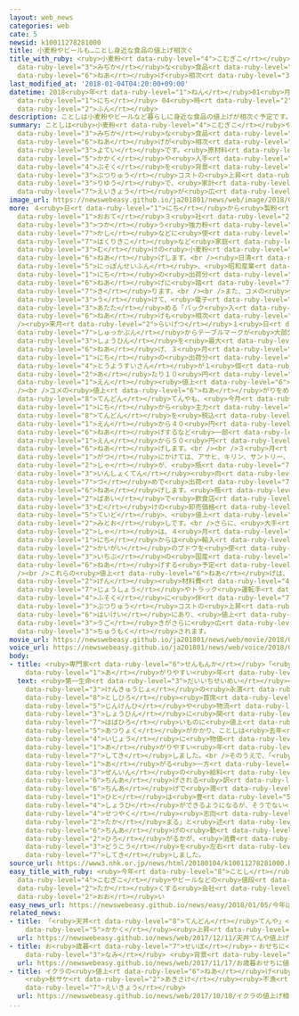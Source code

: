 ```yaml
---
layout: web_news
categories: web
cate: 5
newsid: k10011278281000
title: 小麦粉やビールも…ことし身近な食品の値上げ相次ぐ
title_with_ruby: <ruby>小麦粉<rt data-ruby-level="4">こむぎこ</rt></ruby>やビールも…ことし<ruby>身近<rt
  data-ruby-level="3">みぢか</rt></ruby>な<ruby>食品<rt data-ruby-level="3">しょくひん</rt></ruby>の<ruby>値上<rt
  data-ruby-level="6">ねあ</rt></ruby>げ<ruby>相次<rt data-ruby-level="3">あいつ</rt></ruby>ぐ
last_modified_at: '2018-01-04T04:20:00+09:00'
datetime: 2018<ruby>年<rt data-ruby-level="1">ねん</rt></ruby>01<ruby>月<rt data-ruby-level="1">がつ</rt></ruby>04<ruby>日<rt
  data-ruby-level="1">にち</rt></ruby> 04<ruby>時<rt data-ruby-level="2">じ</rt></ruby>20<ruby>分<rt
  data-ruby-level="2">ふん</rt></ruby>
description: ことしは小麦粉やビールなど暮らしに身近な食品の値上げが相次ぐ予定です。原材料価格や人手不足を背景とした物流コストの上昇などが理由で、家計への影響が広がりそうです。
summary: ことしは<ruby>小麦粉<rt data-ruby-level="4">こむぎこ</rt></ruby>やビールなど<ruby>暮<rt data-ruby-level="6">く</rt></ruby>らしに<ruby>身近<rt
  data-ruby-level="3">みぢか</rt></ruby>な<ruby>食品<rt data-ruby-level="3">しょくひん</rt></ruby>の<ruby>値上<rt
  data-ruby-level="6">ねあ</rt></ruby>げが<ruby>相次<rt data-ruby-level="3">あいつ</rt></ruby>ぐ<ruby>予定<rt
  data-ruby-level="3">よてい</rt></ruby>です。<ruby>原材料<rt data-ruby-level="4">げんざいりょう</rt></ruby><ruby>価格<rt
  data-ruby-level="5">かかく</rt></ruby>や<ruby>人手<rt data-ruby-level="1">ひとで</rt></ruby><ruby>不足<rt
  data-ruby-level="4">ぶそく</rt></ruby>を<ruby>背景<rt data-ruby-level="6">はいけい</rt></ruby>とした<ruby>物流<rt
  data-ruby-level="3">ぶつりゅう</rt></ruby>コストの<ruby>上昇<rt data-ruby-level="7">じょうしょう</rt></ruby>などが<ruby>理由<rt
  data-ruby-level="3">りゆう</rt></ruby>で、<ruby>家計<rt data-ruby-level="2">かけい</rt></ruby>への<ruby>影響<rt
  data-ruby-level="7">えいきょう</rt></ruby>が<ruby>広<rt data-ruby-level="2">ひろ</rt></ruby>がりそうです。
image_url: https://newswebeasy.github.io/ja201801/news/web/image/2018/01/04/K10011278281_1801040605_1801041738_01_03.jpg
more: ４<ruby>日<rt data-ruby-level="1">にち</rt></ruby>から<ruby>製粉<rt data-ruby-level="5">せいふん</rt></ruby><ruby>大手<rt
  data-ruby-level="1">おおて</rt></ruby>３<ruby>社<rt data-ruby-level="2">しゃ</rt></ruby>がそろってパンなどに<ruby>使<rt
  data-ruby-level="3">つか</rt></ruby>う<ruby>強力粉<rt data-ruby-level="4">きょうりきこ</rt></ruby>やお<ruby>菓子<rt
  data-ruby-level="7">かし</rt></ruby>などに<ruby>使<rt data-ruby-level="3">つか</rt></ruby>う<ruby>薄力粉<rt
  data-ruby-level="7">はくりきこ</rt></ruby>など<ruby>家庭<rt data-ruby-level="3">かてい</rt></ruby><ruby>向<rt
  data-ruby-level="3">む</rt></ruby>けの<ruby>小麦粉<rt data-ruby-level="4">こむぎこ</rt></ruby>を<ruby>値上<rt
  data-ruby-level="6">ねあ</rt></ruby>げします。<br /><ruby>日清<rt data-ruby-level="8">にっしん</rt></ruby>フーズ、<ruby>日本製粉<rt
  data-ruby-level="5">にっぽんせいふん</rt></ruby>、<ruby>昭和産業<rt data-ruby-level="4">しょうわさんぎょう</rt></ruby>が４<ruby>日<rt
  data-ruby-level="1">にち</rt></ruby>の<ruby>出荷分<rt data-ruby-level="7">しゅっかぶん</rt></ruby>からいずれも１％から４％の<ruby>値上<rt
  data-ruby-level="6">ねあ</rt></ruby>げに<ruby>踏<rt data-ruby-level="7">ふ</rt></ruby>み<ruby>切<rt
  data-ruby-level="7">き</rt></ruby>ります。<br /><br />また、コメの<ruby>値上<rt data-ruby-level="6">ねあ</rt></ruby>がりを<ruby>受<rt
  data-ruby-level="3">う</rt></ruby>けて、<ruby>電子<rt data-ruby-level="2">でんし</rt></ruby>レンジで<ruby>温<rt
  data-ruby-level="3">あたた</rt></ruby>める「パック<ruby>入<rt data-ruby-level="1">い</rt></ruby>りごはん」の<ruby>値上<rt
  data-ruby-level="6">ねあ</rt></ruby>げも<ruby>相次<rt data-ruby-level="3">あいつ</rt></ruby>ぎます。<br
  /><ruby>来月<rt data-ruby-level="2">らいげつ</rt></ruby>１<ruby>日<rt data-ruby-level="1">にち</rt></ruby>の<ruby>出荷分<rt
  data-ruby-level="7">しゅっかぶん</rt></ruby>からテーブルマークが<ruby>大部分<rt data-ruby-level="3">だいぶぶん</rt></ruby>の<ruby>商品<rt
  data-ruby-level="3">しょうひん</rt></ruby>を<ruby>最大<rt data-ruby-level="4">さいだい</rt></ruby>で１７％の<ruby>値上<rt
  data-ruby-level="6">ねあ</rt></ruby>げ、３<ruby>月<rt data-ruby-level="1">がつ</rt></ruby>１<ruby>日<rt
  data-ruby-level="1">にち</rt></ruby>の<ruby>出荷分<rt data-ruby-level="7">しゅっかぶん</rt></ruby>から<ruby>東洋水産<rt
  data-ruby-level="4">とうようすいさん</rt></ruby>が１<ruby>個<rt data-ruby-level="5">こ</rt></ruby><ruby>当<rt
  data-ruby-level="2">あ</rt></ruby>たり１０<ruby>円<rt data-ruby-level="1">えん</rt></ruby>から１５<ruby>円<rt
  data-ruby-level="1">えん</rt></ruby><ruby>値上<rt data-ruby-level="6">ねあ</rt></ruby>げします。<br
  /><br />コメの<ruby>値上<rt data-ruby-level="6">ねあ</rt></ruby>がりをめぐっては、<ruby>外食<rt data-ruby-level="2">がいしょく</rt></ruby>チェーンの<ruby>天丼<rt
  data-ruby-level="8">てんどん</rt></ruby>てんやも、<ruby>今月<rt data-ruby-level="2">こんげつ</rt></ruby>１１<ruby>日<rt
  data-ruby-level="1">にち</rt></ruby>から<ruby>主力<rt data-ruby-level="3">しゅりょく</rt></ruby>の<ruby>天丼<rt
  data-ruby-level="8">てんどん</rt></ruby>を<ruby>税込<rt data-ruby-level="7">ぜいこ</rt></ruby>みで５００<ruby>円<rt
  data-ruby-level="1">えん</rt></ruby>から４０<ruby>円<rt data-ruby-level="1">えん</rt></ruby><ruby>値上<rt
  data-ruby-level="6">ねあ</rt></ruby>げするなど<ruby>一部<rt data-ruby-level="3">いちぶ</rt></ruby>のメニューを１０<ruby>円<rt
  data-ruby-level="1">えん</rt></ruby>から５０<ruby>円<rt data-ruby-level="1">えん</rt></ruby><ruby>値上<rt
  data-ruby-level="6">ねあ</rt></ruby>げします。<br /><br />３<ruby>月<rt data-ruby-level="1">がつ</rt></ruby>から４<ruby>月<rt
  data-ruby-level="1">がつ</rt></ruby>にかけては、アサヒ、キリン、サントリー、サッポロの<ruby>大手<rt data-ruby-level="1">おおて</rt></ruby>ビールメーカー４<ruby>社<rt
  data-ruby-level="2">しゃ</rt></ruby>が、<ruby>瓶<rt data-ruby-level="7">びん</rt></ruby>ビールや<ruby>飲食店<rt
  data-ruby-level="3">いんしょくてん</rt></ruby><ruby>向<rt data-ruby-level="3">む</rt></ruby>けにたる<ruby>詰<rt
  data-ruby-level="7">づ</rt></ruby>めで<ruby>出荷<rt data-ruby-level="7">しゅっか</rt></ruby>するビールなどを<ruby>値上<rt
  data-ruby-level="6">ねあ</rt></ruby>げします。<ruby>瓶<rt data-ruby-level="7">びん</rt></ruby>ビールの<ruby>場合<rt
  data-ruby-level="2">ばあい</rt></ruby>で<ruby>飲食店<rt data-ruby-level="3">いんしょくてん</rt></ruby><ruby>向<rt
  data-ruby-level="3">む</rt></ruby>けの<ruby>卸売価格<rt data-ruby-level="7">おろしうりかかく</rt></ruby>が１０％<ruby>程度<rt
  data-ruby-level="5">ていど</rt></ruby>、<ruby>値上<rt data-ruby-level="6">ねあ</rt></ruby>がりする<ruby>見通<rt
  data-ruby-level="2">みとお</rt></ruby>しです。<br />さらに、<ruby>大手<rt data-ruby-level="1">おおて</rt></ruby>ビール４<ruby>社<rt
  data-ruby-level="2">しゃ</rt></ruby>は、４<ruby>月<rt data-ruby-level="1">がつ</rt></ruby>１<ruby>日<rt
  data-ruby-level="1">にち</rt></ruby>からは<ruby>輸入<rt data-ruby-level="5">ゆにゅう</rt></ruby>ワインと<ruby>海外<rt
  data-ruby-level="2">かいがい</rt></ruby>のブドウを<ruby>使<rt data-ruby-level="3">つか</rt></ruby>った<ruby>一部<rt
  data-ruby-level="3">いちぶ</rt></ruby>の<ruby>国産<rt data-ruby-level="4">こくさん</rt></ruby>ワインを３％から６％<ruby>値上<rt
  data-ruby-level="6">ねあ</rt></ruby>げする<ruby>予定<rt data-ruby-level="3">よてい</rt></ruby>です。<br
  /><br />これらの<ruby>値上<rt data-ruby-level="6">ねあ</rt></ruby>げは、コメや<ruby>小麦<rt data-ruby-level="2">こむぎ</rt></ruby>、ブドウといった<ruby>原<rt
  data-ruby-level="2">げん</rt></ruby><ruby>材料費<rt data-ruby-level="4">ざいりょうひ</rt></ruby>の<ruby>上昇<rt
  data-ruby-level="7">じょうしょう</rt></ruby>やトラック<ruby>運転手<rt data-ruby-level="3">うんてんしゅ</rt></ruby>の<ruby>不足<rt
  data-ruby-level="4">ふそく</rt></ruby>に<ruby>伴<rt data-ruby-level="7">ともな</rt></ruby>う<ruby>物流<rt
  data-ruby-level="3">ぶつりゅう</rt></ruby>コストの<ruby>上昇<rt data-ruby-level="7">じょうしょう</rt></ruby>などが<ruby>背景<rt
  data-ruby-level="6">はいけい</rt></ruby>にあり、<ruby>値上<rt data-ruby-level="6">ねあ</rt></ruby>げの<ruby>動<rt
  data-ruby-level="3">うご</rt></ruby>きがさらに<ruby>広<rt data-ruby-level="2">ひろ</rt></ruby>がるのか<ruby>注目<rt
  data-ruby-level="3">ちゅうもく</rt></ruby>されます。
movie_url: https://newswebeasy.github.io/ja201801/news/web/movie/2018/01/04/k10011278281_201801041736_201801041738.mp4
voice_url: https://newswebeasy.github.io/ja201801/news/web/voice/2018/01/04/k10011278281_201801041736_201801041738.mp3
body:
- title: <ruby>専門家<rt data-ruby-level="6">せんもんか</rt></ruby>「<ruby>物価<rt data-ruby-level="5">ぶっか</rt></ruby>が<ruby>上<rt
    data-ruby-level="1">あ</rt></ruby>がりやすい<ruby>年<rt data-ruby-level="1">とし</rt></ruby>に」
  text: <ruby>第一生命<rt data-ruby-level="3">だいいちせいめい</rt></ruby><ruby>経済<rt data-ruby-level="6">けいざい</rt></ruby><ruby>研究所<rt
    data-ruby-level="3">けんきゅうじょ</rt></ruby>の<ruby>永濱<rt data-ruby-level="8">ながはま</rt></ruby><ruby>利廣<rt
    data-ruby-level="8">としひろ</rt></ruby><ruby>首席<rt data-ruby-level="4">しゅせき</rt></ruby>エコノミストは「<ruby>人件費<rt
    data-ruby-level="5">じんけんひ</rt></ruby>や<ruby>物流<rt data-ruby-level="3">ぶつりゅう</rt></ruby>コストはすべての<ruby>商品<rt
    data-ruby-level="3">しょうひん</rt></ruby>に<ruby>関<rt data-ruby-level="8">かか</rt></ruby>わっているので、<ruby>幅広<rt
    data-ruby-level="7">はばひろ</rt></ruby>いものに<ruby>値上<rt data-ruby-level="6">ねあ</rt></ruby>げ<ruby>圧力<rt
    data-ruby-level="5">あつりょく</rt></ruby>がかかり、ことしは<ruby>去年<rt data-ruby-level="3">きょねん</rt></ruby><ruby>以上<rt
    data-ruby-level="4">いじょう</rt></ruby>に<ruby>物価<rt data-ruby-level="5">ぶっか</rt></ruby>が<ruby>上<rt
    data-ruby-level="1">あ</rt></ruby>がりやすい<ruby>年<rt data-ruby-level="1">とし</rt></ruby>になるだろう」と<ruby>指摘<rt
    data-ruby-level="7">してき</rt></ruby>しました。<br />そのうえで、「<ruby>物価<rt data-ruby-level="5">ぶっか</rt></ruby>が<ruby>上<rt
    data-ruby-level="1">あ</rt></ruby>がる<ruby>一方<rt data-ruby-level="2">いっぽう</rt></ruby>で、まんべんなく<ruby>全員<rt
    data-ruby-level="3">ぜんいん</rt></ruby>の<ruby>給料<rt data-ruby-level="4">きゅうりょう</rt></ruby>が<ruby>賃上<rt
    data-ruby-level="6">ちんあ</rt></ruby>げされる<ruby>訳<rt data-ruby-level="6">わけ</rt></ruby>ではない。<ruby>賃上<rt
    data-ruby-level="6">ちんあ</rt></ruby>げで<ruby>潤<rt data-ruby-level="7">うるお</rt></ruby>った<ruby>人<rt
    data-ruby-level="1">ひと</rt></ruby>は<ruby>豊<rt data-ruby-level="5">ゆた</rt></ruby>かな<ruby>消費<rt
    data-ruby-level="4">しょうひ</rt></ruby>ができるようになるが、そうでない<ruby>人<rt data-ruby-level="1">ひと</rt></ruby>はさらに<ruby>節約<rt
    data-ruby-level="4">せつやく</rt></ruby><ruby>志向<rt data-ruby-level="5">しこう</rt></ruby>が<ruby>高<rt
    data-ruby-level="2">たか</rt></ruby>まる」と<ruby>述<rt data-ruby-level="5">の</rt></ruby>べ、<ruby>賃上<rt
    data-ruby-level="6">ちんあ</rt></ruby>げの<ruby>動<rt data-ruby-level="3">うご</rt></ruby>きがどこまで<ruby>広<rt
    data-ruby-level="2">ひろ</rt></ruby>がるかが、<ruby>消費<rt data-ruby-level="4">しょうひ</rt></ruby>の<ruby>動向<rt
    data-ruby-level="3">どうこう</rt></ruby>を<ruby>左右<rt data-ruby-level="1">さゆう</rt></ruby>するポイントになると<ruby>指摘<rt
    data-ruby-level="7">してき</rt></ruby>しました。
source_url: https://www3.nhk.or.jp/news/html/20180104/k10011278281000.html
easy_title_with_ruby: <ruby>今年<rt data-ruby-level="8">ことし</rt></ruby>は<ruby>小麦粉<rt
  data-ruby-level="4">こむぎこ</rt></ruby>やビールなどの<ruby>値段<rt data-ruby-level="6">ねだん</rt></ruby>を<ruby>高<rt
  data-ruby-level="2">たか</rt></ruby>くする<ruby>会社<rt data-ruby-level="2">かいしゃ</rt></ruby>が<ruby>多<rt
  data-ruby-level="2">おお</rt></ruby>い
easy_news_url: https://newswebeasy.github.io/news/easy/2018/01/05/今年は小麦粉やビールなどの値段を高くする会社が多い
related_news:
- title: 「<ruby>天丼<rt data-ruby-level="8">てんどん</rt></ruby>てんや」<ruby>値上<rt data-ruby-level="6">ねあ</rt></ruby>げへ  コメ<ruby>価格<rt
    data-ruby-level="5">かかく</rt></ruby><ruby>上昇<rt data-ruby-level="7">じょうしょう</rt></ruby>などで
  url: https://newswebeasy.github.io/news/web/2017/12/11/天丼てんや値上げへ-コメ価格上昇などで
- title: お<ruby>歳暮<rt data-ruby-level="7">せいぼ</rt></ruby>・おせちに<ruby>値上<rt data-ruby-level="6">ねあ</rt></ruby>げの<ruby>波<rt
    data-ruby-level="3">なみ</rt></ruby> <ruby>背景<rt data-ruby-level="6">はいけい</rt></ruby>は
  url: https://newswebeasy.github.io/news/web/2017/11/17/お歳暮おせちに値上げの波-背景は
- title: イクラの<ruby>値上<rt data-ruby-level="6">ねあ</rt></ruby>げ<ruby>相次<rt data-ruby-level="3">あいつ</rt></ruby>ぐ
    <ruby>秋サケ<rt data-ruby-level="2">あきさけ</rt></ruby><ruby>不漁<rt data-ruby-level="4">ふりょう</rt></ruby>の<ruby>影響<rt
    data-ruby-level="7">えいきょう</rt></ruby>
  url: https://newswebeasy.github.io/news/web/2017/10/18/イクラの値上げ相次ぐ-秋サケ不漁の影響
...
```

